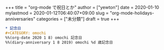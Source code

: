 +++
title = "org-mode で祝日とか"
author = ["yewton"]
date = 2020-01-10
mylastmod = 2020-01-12T06:40:07+09:00
slug = "org-mode-holidays-anniversaries"
categories = ["未分類"]
draft = true
+++

```org
* 記念日
#+CATEGORY: omochi
%%(org-date 2020 1 8) omochi 記念日
%%(diary-anniversary 1 8 2019) omochi %d 歳記念日
```
